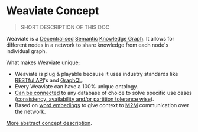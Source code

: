 # Weaviate Concept

> SHORT DESCRIPTION OF THIS DOC

Weaviate is a [Decentralised](https://en.wikipedia.org/wiki/Peer-to-peer) [Semantic](https://en.wikipedia.org/wiki/Semantic_Web) [Knowledge Graph](https://hackernoon.com/wtf-is-a-knowledge-graph-a16603a1a25f). It allows for different nodes in a network to share knowledge from each node's individual graph.

What makes Weaviate unique;<br>
- Weaviate is plug & playable because it uses industry standards like [RESTful API](https://en.wikipedia.org/wiki/Representational_state_transfer)'s and [GraphQL](https://en.wikipedia.org/wiki/GraphQL).
- Every Weaviate can have a 100% unique ontology.
- [Can be connected](#user-content-database-connector--graph-interface) to any database of choice to solve specific use cases ([consistency, availability and/or partition tolerance wise](https://en.wikipedia.org/wiki/CAP_theorem)).
- Based on [word embedings](https://en.wikipedia.org/wiki/Word_embedding) to give context to [M2M](https://en.wikipedia.org/wiki/Machine_to_machine) communication over the network.

[More abstract concept description](https://bob.wtf/semantic-internet-of-things-42811e1ca7a7).